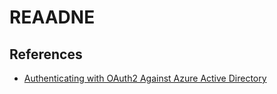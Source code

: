# REAADNE

## References

- [Authenticating with OAuth2 Against Azure Active Directory](https://github.com/Wintellect/node-azure-oauth)